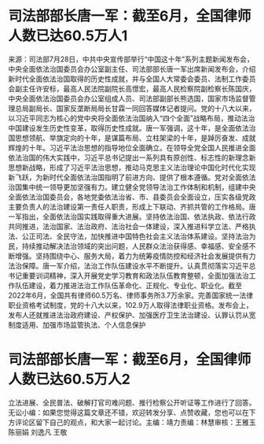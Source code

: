 # 司法部部长唐一军：截至6月，全国律师人数已达60.5万人1

来源：司法部7月28日，中共中央宣传部举行“中国这十年”系列主题新闻发布会，中央全面依法治国委员会办公室副主任、司法部部长唐一军出席新闻发布会，介绍新时代全面依法治国取得的历史性成就，并与全国人大常委会委员、法制工作委员会副主任许安标，最高人民法院副院长高憬宏，最高人民检察院副检察长陈国庆，中央全面依法治国委员会办公室组成人员、司法部副部长熊选国，国家市场监督管理总局副局长、国家反垄断局局长甘霖一同回答媒体记者提问。党的十八大以来，以习近平同志为核心的党中央将全面依法治国纳入“四个全面”战略布局，推动法治中国建设发生历史性变革，取得历史性成就。唐一军强调，这十年，是全面依法治国思想领航、举旗定向的十年，是谋篇布局、立柱架梁的十年，是踔厉奋发、成就辉煌的十年。习近平法治思想的指导地位全面确立。在领导全党全国人民推进全面依法治国的伟大实践中，习近平总书记提出一系列具有原创性、标志性的新理念新思想新战略，形成了习近平法治思想，推动马克思主义法治理论中国化时代化实现新飞跃，为新时代全面依法治国指明了前进方向、提供了根本遵循。党对全面依法治国集中统一领导更加坚强有力。建立健全党领导法治工作体制和机制，组建中央全面依法治国委员会，各地党委依法治省、市、县委员会全面设立，压实各级党政主要负责人的法治建设第一责任人职责，形成上下联动、齐抓共管的工作格局。唐一军指出，全面依法治国实践取得重大进展。坚持依法治国、依法执政、依法行政共同推进，法治国家、法治政府、法治社会一体建设，深入推进科学立法、严格执法、公正司法、全民守法，加快推进中国特色社会主义法治体系建设。坚持法治为民，持续推动解决法治领域的突出问题，人民群众法治获得感、幸福感、安全感不断增强。坚持围绕中心、服务大局，着力为统筹疫情防控和经济社会发展提供有力法治保障。唐一军介绍，法治工作队伍建设水平不断提升。认真贯彻落实习近平总书记重要训词精神，深入开展党史学习教育和政法队伍教育整顿，全面加强法治工作队伍建设，着力推进法治工作队伍革命化、正规化、专业化、职业化。截至2022年6月，全国共有律师60.5万名、律师事务所3.7万余家。完善国家统一法律职业资格考试制度，党的十八大以来，102.9万人取得法律职业资格。发布会上，发布人还就推进法治政府建设、产权保护、加强医疗卫生法治建设、认罪认罚从宽制度适用、加强市场监管执法、个人信息保护

# 司法部部长唐一军：截至6月，全国律师人数已达60.5万人2

立法进展、全民普法、破解打官司难问题、推行检察公开听证等工作进行了回答。无讼小编：如果您觉得这篇文章还不错，欢迎转发分享、点赞收藏，您也可以在下方评论区留下自己的观点，和大家一起讨论。主编：靖力责编：林慧审核：王雅玉 陈丽娟 刘逸凡 王敬


